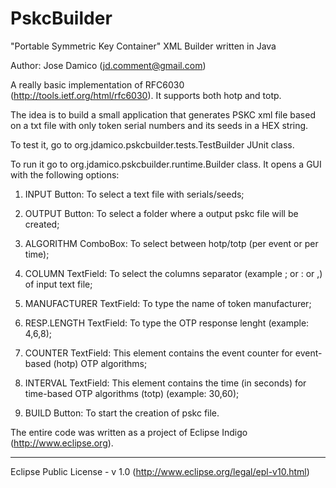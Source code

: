 PskcBuilder
===========

"Portable Symmetric Key Container" XML Builder written in Java

Author: Jose Damico (jd.comment@gmail.com)

A really basic implementation of RFC6030 (http://tools.ietf.org/html/rfc6030). It supports both hotp and totp.

The idea is to build a small application that generates PSKC xml file based on a txt file with only token serial numbers and its seeds in a HEX string.

To test it, go to org.jdamico.pskcbuilder.tests.TestBuilder JUnit class.

To run it go to org.jdamico.pskcbuilder.runtime.Builder class. It opens a GUI with the following options:

1) INPUT		Button:		To select a text file with serials/seeds; 

2) OUTPUT		Button:		To select a folder where a output pskc file will be created;

3) ALGORITHM 	ComboBox:	To select between hotp/totp (per event or per time);

4) COLUMN		TextField:	To select the columns separator (example ; or : or ,) of input text file;

5) MANUFACTURER	TextField:	To type the name of token manufacturer;

6) RESP.LENGTH	TextField:	To type the OTP response lenght (example: 4,6,8);

7) COUNTER		TextField:	This element contains the event counter for event-based (hotp) OTP algorithms;

8) INTERVAL		TextField:	This element contains the time (in seconds) for time-based OTP algorithms (totp) (example: 30,60); 
 
9) BUILD		Button:		To start the creation of pskc file.

The entire code was written as a project of Eclipse Indigo (http://www.eclipse.org).

----------------------
Eclipse Public License - v 1.0 (http://www.eclipse.org/legal/epl-v10.html)
